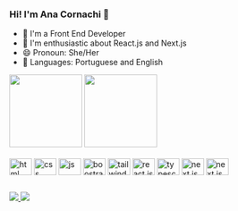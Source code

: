 ### Hi! I'm Ana Cornachi 👋 

- 🔭 I'm a Front End Developer
- 💛 I'm enthusiastic about React.js and Next.js
- 😄 Pronoun: She/Her
- 💬 Languages: Portuguese and English

<div>
<img height="130em" src="https://github-readme-stats.vercel.app/api?username=anacornachi&theme=omni&show_icons=true&count_private=true&hide=issues"/>
<img height="130em" src="https://github-readme-stats.vercel.app/api/top-langs/?username=anacornachi&layout=compact&theme=omni"/>
</div>

<br>

<div>
<img align="center" alt="html" height="30" width="40" src="https://cdn.jsdelivr.net/gh/devicons/devicon/icons/html5/html5-original.svg"/>  
<img align="center" alt="css" height="30" width="40" src="https://cdn.jsdelivr.net/gh/devicons/devicon/icons/css3/css3-original.svg"/>  
<img align="center" alt="js" height="30" width="40" src="https://cdn.jsdelivr.net/gh/devicons/devicon/icons/javascript/javascript-original.svg"/>  
<img align="center" alt="boostrap" height="30" width="40" src="https://cdn.jsdelivr.net/gh/devicons/devicon/icons/bootstrap/bootstrap-original.svg"/>  
<img align="center" alt="tailwind css" height="30" width="40" src="https://cdn.jsdelivr.net/gh/devicons/devicon/icons/tailwindcss/tailwindcss-plain.svg"/>  
<img align="center" alt="react.js" height="30" width="40" src="https://cdn.jsdelivr.net/gh/devicons/devicon/icons/react/react-original.svg"/>  
<img align="center" alt="typescript" height="30" width="40" src="https://cdn.jsdelivr.net/gh/devicons/devicon/icons/typescript/typescript-original.svg"/>
<img align="center" alt="next.js" height="30" width="40" src="https://cdn.jsdelivr.net/gh/devicons/devicon/icons/nextjs/nextjs-line.svg" />
<img align="center" alt="next.js" height="30" width="40" src="https://cdn.jsdelivr.net/gh/devicons/devicon/icons/figma/figma-original.svg" />

</div>

##

<div>
 <a href="https://www.linkedin.com/in/anacornachi/"><img src="https://img.shields.io/badge/LinkedIn-0077B5?style=for-the-badge&logo=linkedin&logoColor=white" target="_blank"/>
   <a href="mailto:anacorn4chi@gmail.com"><img src="https://img.shields.io/badge/Gmail-D14836?style=for-the-badge&logo=gmail&logoColor=white" target="_blank"/>
</div>

